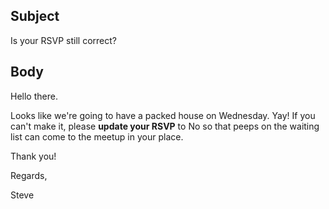 ## Subject

Is your RSVP still correct?

## Body

Hello there.

Looks like we're going to have a packed house on Wednesday. Yay!
If you can't make it, please **update your RSVP** to No so that peeps on the waiting list can come to the meetup in your place.

Thank you!


Regards,

Steve
